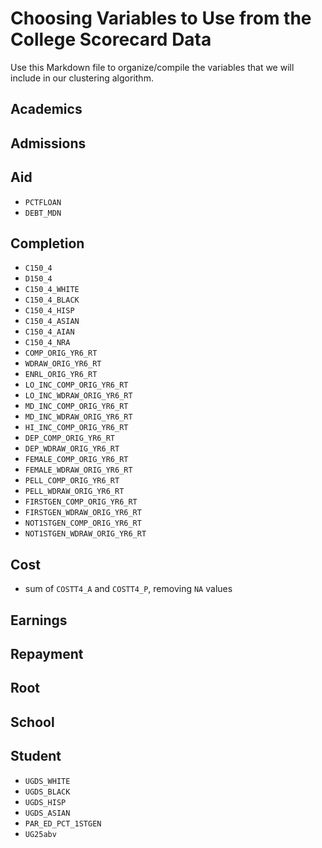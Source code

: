 # Choosing Variables to Use from the College Scorecard Data

Use this Markdown file to organize/compile the variables that we will include in our clustering algorithm.

## Academics

## Admissions

## Aid  
* `PCTFLOAN`
* `DEBT_MDN`

## Completion
* `C150_4`
* `D150_4`
* `C150_4_WHITE`
* `C150_4_BLACK`
* `C150_4_HISP`
* `C150_4_ASIAN`
* `C150_4_AIAN`
* `C150_4_NRA`
* `COMP_ORIG_YR6_RT`
* `WDRAW_ORIG_YR6_RT`
* `ENRL_ORIG_YR6_RT`
* `LO_INC_COMP_ORIG_YR6_RT`
* `LO_INC_WDRAW_ORIG_YR6_RT`
* `MD_INC_COMP_ORIG_YR6_RT`
* `MD_INC_WDRAW_ORIG_YR6_RT`
* `HI_INC_COMP_ORIG_YR6_RT`
* `DEP_COMP_ORIG_YR6_RT`
* `DEP_WDRAW_ORIG_YR6_RT`
* `FEMALE_COMP_ORIG_YR6_RT`
* `FEMALE_WDRAW_ORIG_YR6_RT`
* `PELL_COMP_ORIG_YR6_RT`
* `PELL_WDRAW_ORIG_YR6_RT`
* `FIRSTGEN_COMP_ORIG_YR6_RT`
* `FIRSTGEN_WDRAW_ORIG_YR6_RT`
* `NOT1STGEN_COMP_ORIG_YR6_RT`
* `NOT1STGEN_WDRAW_ORIG_YR6_RT`

## Cost  
* sum of `COSTT4_A` and `COSTT4_P`, removing `NA` values

## Earnings

## Repayment

## Root  

## School

## Student

* `UGDS_WHITE`
* `UGDS_BLACK`
* `UGDS_HISP`
* `UGDS_ASIAN`
* `PAR_ED_PCT_1STGEN`
* `UG25abv`